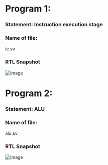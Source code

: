 # Program 1: 
### Statement: Instruction execution stage

### Name of file:
ie.sv

### RTL Snapshot

![image](https://github.com/user-attachments/assets/bc7710d9-8786-4317-ba17-f587e6c22dc7)




# Program 2: 
### Statement: ALU

### Name of file:
alu.sv

### RTL Snapshot
![image](https://github.com/user-attachments/assets/c1e706a1-aba2-4109-9bb4-31534f5d49da)
